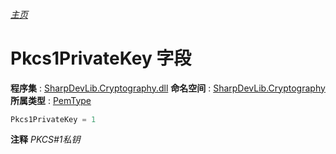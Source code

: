 ###### [主页](./Index.md "主页")
# Pkcs1PrivateKey 字段
**程序集** : [SharpDevLib.Cryptography.dll](./SharpDevLib.Cryptography.assembly.md "SharpDevLib.Cryptography.dll")
**命名空间** : [SharpDevLib.Cryptography](./SharpDevLib.Cryptography.namespace.md "SharpDevLib.Cryptography")
**所属类型** : [PemType](./SharpDevLib.Cryptography.PemType.md "PemType")
``` csharp
Pkcs1PrivateKey = 1
```
**注释**
*PKCS#1私钥*


